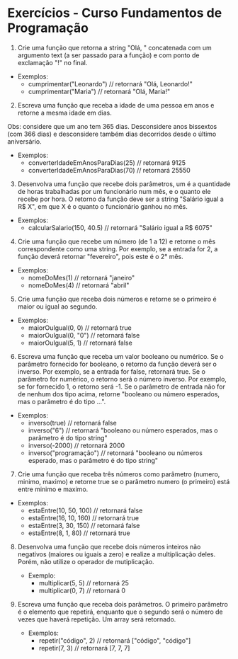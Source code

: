 # Exercícios - Curso Fundamentos de Programação

1. Crie uma função que retorna a string "Olá, " concatenada com um argumento text (a ser passado para a função) e com ponto de exclamação "!" no final.
* Exemplos:
    * cumprimentar("Leonardo") // retornará "Olá, Leonardo!"
    * cumprimentar("Maria") // retornará "Olá, Maria!"

2. Escreva uma função que receba a idade de uma pessoa em anos e retorne a mesma idade em dias.

Obs: considere que um ano tem 365 dias. Desconsidere anos bissextos (com 366 dias) e
desconsidere também dias decorridos desde o último aniversário.
* Exemplos: 
    * converterIdadeEmAnosParaDias(25) // retornará 9125
    * converterIdadeEmAnosParaDias(70) // retornará 25550

3. Desenvolva uma função que recebe dois parâmetros, um é a quantidade de horas trabalhadas por um funcionário num mês, e o quanto ele recebe por hora. O retorno da função deve ser a string "Salário igual a R$ X", em que X é o quanto o funcionário ganhou no mês.

* Exemplos:
    * calcularSalario(150, 40.5) // retornará "Salário igual a R$ 6075"

4. Crie uma função que recebe um número (de 1 a 12 e retorne o mês correspondente como uma string. Por
exemplo, se a entrada for 2, a função deverá retornar "fevereiro", pois este é o 2° mês.

* Exemplos:
    * nomeDoMes(1) // retornará "janeiro"  
    * nomeDoMes(4) // retornará "abril"

5. Crie uma função que receba dois números e retorne se o primeiro é maior ou igual ao segundo.
* Exemplos:
    * maiorOuIgual(0, 0) // retornará true
    * maiorOuIgual(0, "0") // retornará false
    * maiorOuIgual(5, 1) // retornará false

6. Escreva uma função que receba um valor booleano ou numérico. Se o parâmetro fornecido for booleano, o
retorno da função deverá ser o inverso. Por exemplo, se a entrada for false, retornará true. Se o parâmetro for
numérico, o retorno será o número inverso. Por exemplo, se for fornecido 1, o retorno será 1. Se o parâmetro
de entrada não for de nenhum dos tipo acima, retorne "booleano ou número esperados, mas o parâmetro é do
tipo ...".
* Exemplos:
    * inverso(true) // retornará false
    * inverso("6") // retornará "booleano ou número esperados, mas o parâmetro é do tipo string"
    * inverso(-2000) // retornará 2000
    * inverso("programação") // retornará "booleano ou números esperado, mas o parâmetro é do tipo string"

7. Crie uma função que receba três números como parâmetro (numero, minimo, maximo) e retorne true se
o parâmetro numero (o primeiro) está entre minimo e maximo.
* Exemplos:
    * estaEntre(10, 50, 100) // retornará false
    * estaEntre(16, 10, 160) // retornará true
    * estaEntre(3, 30, 150) // retornará false
    * estaEntre(8, 1, 80) // retornará true

8. Desenvolva uma função que recebe dois números inteiros não negativos (maiores ou iguais a zero) e realize a
multiplicação deles. Porém, não utilize o operador de mutiplicação.
    * Exemplo:
        * multiplicar(5, 5) // retornará 25
        * multiplicar(0, 7) // retornará 0

9. Escreva uma função que receba dois parâmetros. O primeiro parâmetro é o elemento que repetirá, enquanto
que o segundo será o número de vezes que haverá repetição. Um array será retornado.
    * Exemplos:
        * repetir("código", 2) // retornará ["código", "código"]
        * repetir(7, 3) // retornará [7, 7, 7]